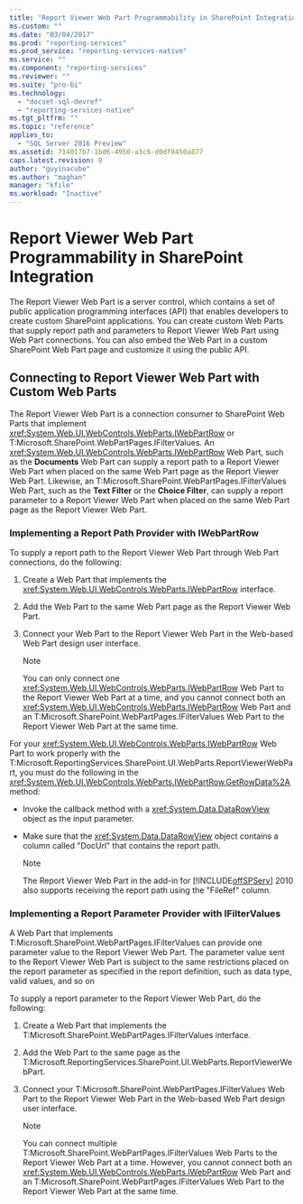 ```yaml
---
title: "Report Viewer Web Part Programmability in SharePoint Integration | Microsoft Docs"
ms.custom: ""
ms.date: "03/04/2017"
ms.prod: "reporting-services"
ms.prod_service: "reporting-services-native"
ms.service: ""
ms.component: "reporting-services"
ms.reviewer: ""
ms.suite: "pro-bi"
ms.technology: 
  - "docset-sql-devref"
  - "reporting-services-native"
ms.tgt_pltfrm: ""
ms.topic: "reference"
applies_to: 
  - "SQL Server 2016 Preview"
ms.assetid: 714017b7-1bd6-4950-a3c6-d0df8450a877
caps.latest.revision: 8
author: "guyinacube"
ms.author: "maghan"
manager: "kfile"
ms.workload: "Inactive"
---
```

# Report Viewer Web Part Programmability in SharePoint Integration
  The Report Viewer Web Part is a  server control, which contains a set of public application programming interfaces (API) that enables developers to create custom SharePoint applications. You can create custom Web Parts that supply report path and parameters to Report Viewer Web Part using Web Part connections. You can also embed the Web Part in a custom SharePoint Web Part page and customize it using the public API.  
  
## Connecting to Report Viewer Web Part with Custom Web Parts  
 The Report Viewer Web Part is a connection consumer to SharePoint Web Parts that implement <xref:System.Web.UI.WebControls.WebParts.IWebPartRow> or T:Microsoft.SharePoint.WebPartPages.IFilterValues. An <xref:System.Web.UI.WebControls.WebParts.IWebPartRow> Web Part, such as the **Documents** Web Part can supply a report path to a Report Viewer Web Part when placed on the same Web Part page as the Report Viewer Web Part. Likewise, an T:Microsoft.SharePoint.WebPartPages.IFilterValues Web Part, such as the **Text Filter** or the **Choice Filter**, can supply a report parameter to a Report Viewer Web Part when placed on the same Web Part page as the Report Viewer Web Part.  
  
### Implementing a Report Path Provider with IWebPartRow  
 To supply a report path to the Report Viewer Web Part through Web Part connections, do the following:  
  
1.  Create a Web Part that implements the <xref:System.Web.UI.WebControls.WebParts.IWebPartRow> interface.  
  
2.  Add the Web Part to the same Web Part page as the Report Viewer Web Part.  
  
3.  Connect your Web Part to the Report Viewer Web Part in the Web-based Web Part design user interface.  
  
    > [!NOTE]  
    >  You can only connect one <xref:System.Web.UI.WebControls.WebParts.IWebPartRow> Web Part to the Report Viewer Web Part at a time, and you cannot connect both an <xref:System.Web.UI.WebControls.WebParts.IWebPartRow> Web Part and an T:Microsoft.SharePoint.WebPartPages.IFilterValues Web Part to the Report Viewer Web Part at the same time.  
  
 For your <xref:System.Web.UI.WebControls.WebParts.IWebPartRow> Web Part to work properly with the T:Microsoft.ReportingServices.SharePoint.UI.WebParts.ReportViewerWebPart, you must do the following in the <xref:System.Web.UI.WebControls.WebParts.IWebPartRow.GetRowData%2A> method:  
  
-   Invoke the callback method with a <xref:System.Data.DataRowView> object as the input parameter.  
  
-   Make sure that the <xref:System.Data.DataRowView> object contains a column called "DocUrl" that contains the report path.  
  
    > [!NOTE]  
    >  The Report Viewer Web Part in the add-in for [!INCLUDE[offSPServ](../includes/offspserv-md.md)] 2010 also supports receiving the report path using the "FileRef" column.  
  
### Implementing a Report Parameter Provider with IFilterValues  
 A Web Part that implements T:Microsoft.SharePoint.WebPartPages.IFilterValues can provide one parameter value to the Report Viewer Web Part. The parameter value sent to the Report Viewer Web Part is subject to the same restrictions placed on the report parameter as specified in the report definition, such as data type, valid values, and so on  
  
 To supply a report parameter to the Report Viewer Web Part, do the following:  
  
1.  Create a Web Part that implements the T:Microsoft.SharePoint.WebPartPages.IFilterValues interface.  
  
2.  Add the Web Part to the same page as the T:Microsoft.ReportingServices.SharePoint.UI.WebParts.ReportViewerWebPart.  
  
3.  Connect your T:Microsoft.SharePoint.WebPartPages.IFilterValues Web Part to the Report Viewer Web Part in the Web-based Web Part design user interface.  
  
    > [!NOTE]  
    >  You can connect multiple T:Microsoft.SharePoint.WebPartPages.IFilterValues Web Parts to the Report Viewer Web Part at a time. However, you cannot connect both an <xref:System.Web.UI.WebControls.WebParts.IWebPartRow> Web Part and an T:Microsoft.SharePoint.WebPartPages.IFilterValues Web Part to the Report Viewer Web Part at the same time.  
  
  
